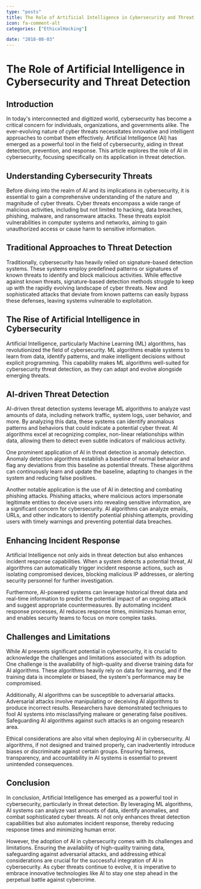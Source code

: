 ```yaml
---
type: "posts"
title: The Role of Artificial Intelligence in Cybersecurity and Threat Detection
icon: fa-comment-alt
categories: ["EthicalHacking"]

date: "2018-08-03"
---
```




# The Role of Artificial Intelligence in Cybersecurity and Threat Detection

## Introduction

In today's interconnected and digitized world, cybersecurity has become a critical concern for individuals, organizations, and governments alike. The ever-evolving nature of cyber threats necessitates innovative and intelligent approaches to combat them effectively. Artificial Intelligence (AI) has emerged as a powerful tool in the field of cybersecurity, aiding in threat detection, prevention, and response. This article explores the role of AI in cybersecurity, focusing specifically on its application in threat detection.

## Understanding Cybersecurity Threats

Before diving into the realm of AI and its implications in cybersecurity, it is essential to gain a comprehensive understanding of the nature and magnitude of cyber threats. Cyber threats encompass a wide range of malicious activities, including but not limited to hacking, data breaches, phishing, malware, and ransomware attacks. These threats exploit vulnerabilities in computer systems and networks, aiming to gain unauthorized access or cause harm to sensitive information.

## Traditional Approaches to Threat Detection

Traditionally, cybersecurity has heavily relied on signature-based detection systems. These systems employ predefined patterns or signatures of known threats to identify and block malicious activities. While effective against known threats, signature-based detection methods struggle to keep up with the rapidly evolving landscape of cyber threats. New and sophisticated attacks that deviate from known patterns can easily bypass these defenses, leaving systems vulnerable to exploitation.

## The Rise of Artificial Intelligence in Cybersecurity

Artificial Intelligence, particularly Machine Learning (ML) algorithms, has revolutionized the field of cybersecurity. ML algorithms enable systems to learn from data, identify patterns, and make intelligent decisions without explicit programming. This capability makes ML algorithms well-suited for cybersecurity threat detection, as they can adapt and evolve alongside emerging threats.

## AI-driven Threat Detection

AI-driven threat detection systems leverage ML algorithms to analyze vast amounts of data, including network traffic, system logs, user behavior, and more. By analyzing this data, these systems can identify anomalous patterns and behaviors that could indicate a potential cyber threat. AI algorithms excel at recognizing complex, non-linear relationships within data, allowing them to detect even subtle indicators of malicious activity.

One prominent application of AI in threat detection is anomaly detection. Anomaly detection algorithms establish a baseline of normal behavior and flag any deviations from this baseline as potential threats. These algorithms can continuously learn and update the baseline, adapting to changes in the system and reducing false positives.

Another notable application is the use of AI in detecting and combating phishing attacks. Phishing attacks, where malicious actors impersonate legitimate entities to deceive users into revealing sensitive information, are a significant concern for cybersecurity. AI algorithms can analyze emails, URLs, and other indicators to identify potential phishing attempts, providing users with timely warnings and preventing potential data breaches.

## Enhancing Incident Response

Artificial Intelligence not only aids in threat detection but also enhances incident response capabilities. When a system detects a potential threat, AI algorithms can automatically trigger incident response actions, such as isolating compromised devices, blocking malicious IP addresses, or alerting security personnel for further investigation.

Furthermore, AI-powered systems can leverage historical threat data and real-time information to predict the potential impact of an ongoing attack and suggest appropriate countermeasures. By automating incident response processes, AI reduces response times, minimizes human error, and enables security teams to focus on more complex tasks.

## Challenges and Limitations

While AI presents significant potential in cybersecurity, it is crucial to acknowledge the challenges and limitations associated with its adoption. One challenge is the availability of high-quality and diverse training data for AI algorithms. These algorithms heavily rely on data for learning, and if the training data is incomplete or biased, the system's performance may be compromised.

Additionally, AI algorithms can be susceptible to adversarial attacks. Adversarial attacks involve manipulating or deceiving AI algorithms to produce incorrect results. Researchers have demonstrated techniques to fool AI systems into misclassifying malware or generating false positives. Safeguarding AI algorithms against such attacks is an ongoing research area.

Ethical considerations are also vital when deploying AI in cybersecurity. AI algorithms, if not designed and trained properly, can inadvertently introduce biases or discriminate against certain groups. Ensuring fairness, transparency, and accountability in AI systems is essential to prevent unintended consequences.

## Conclusion

In conclusion, Artificial Intelligence has emerged as a powerful tool in cybersecurity, particularly in threat detection. By leveraging ML algorithms, AI systems can analyze vast amounts of data, identify anomalies, and combat sophisticated cyber threats. AI not only enhances threat detection capabilities but also automates incident response, thereby reducing response times and minimizing human error.

However, the adoption of AI in cybersecurity comes with its challenges and limitations. Ensuring the availability of high-quality training data, safeguarding against adversarial attacks, and addressing ethical considerations are crucial for the successful integration of AI in cybersecurity. As cyber threats continue to evolve, it is imperative to embrace innovative technologies like AI to stay one step ahead in the perpetual battle against cybercrime.